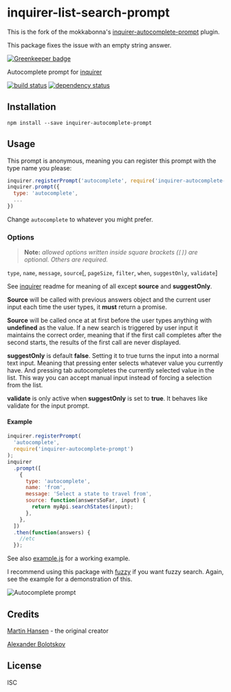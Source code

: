 # inquirer-list-search-prompt

This is the fork of the mokkabonna's [inquirer-autocomplete-prompt](https://github.com/mokkabonna/inquirer-autocomplete-prompt) plugin.

This package fixes the issue with an empty string answer.

[![Greenkeeper badge](https://badges.greenkeeper.io/mamoruuu/inquirer-autocomplete-prompt.svg)](https://greenkeeper.io/)

Autocomplete prompt for [inquirer](https://github.com/SBoudrias/Inquirer.js)

[![build status](https://secure.travis-ci.org/mamoruuu/inquirer-autocomplete-prompt.svg)](http://travis-ci.org/mamoruuu/inquirer-autocomplete-prompt)
[![dependency status](https://david-dm.org/mamoruuu/inquirer-autocomplete-prompt.svg)](https://david-dm.org/mamoruuu/inquirer-autocomplete-prompt)

## Installation

```
npm install --save inquirer-autocomplete-prompt
```

## Usage

This prompt is anonymous, meaning you can register this prompt with the type name you please:

```javascript
inquirer.registerPrompt('autocomplete', require('inquirer-autocomplete-prompt'));
inquirer.prompt({
  type: 'autocomplete',
  ...
})
```

Change `autocomplete` to whatever you might prefer.

### Options

> **Note:** _allowed options written inside square brackets (`[]`) are optional. Others are required._

`type`, `name`, `message`, `source`[, `pageSize`, `filter`, `when`, `suggestOnly`, `validate`]

See [inquirer](https://github.com/SBoudrias/Inquirer.js) readme for meaning of all except **source** and **suggestOnly**.

**Source** will be called with previous answers object and the current user input each time the user types, it **must** return a promise.

**Source** will be called once at at first before the user types anything with **undefined** as the value. If a new search is triggered by user input it maintains the correct order, meaning that if the first call completes after the second starts, the results of the first call are never displayed.

**suggestOnly** is default **false**. Setting it to true turns the input into a normal text input. Meaning that pressing enter selects whatever value you currently have. And pressing tab autocompletes the currently selected value in the list. This way you can accept manual input instead of forcing a selection from the list.

**validate** is only active when **suggestOnly** is set to **true**. It behaves like validate for the input prompt.

#### Example

```javascript
inquirer.registerPrompt(
  'autocomplete',
  require('inquirer-autocomplete-prompt')
);
inquirer
  .prompt([
    {
      type: 'autocomplete',
      name: 'from',
      message: 'Select a state to travel from',
      source: function(answersSoFar, input) {
        return myApi.searchStates(input);
      },
    },
  ])
  .then(function(answers) {
    //etc
  });
```

See also [example.js](https://github.com/mamoruuu/inquirer-autocomplete-prompt/blob/master/example.js) for a working example.

I recommend using this package with [fuzzy](https://www.npmjs.com/package/fuzzy) if you want fuzzy search. Again, see the example for a demonstration of this.

![Autocomplete prompt](./inquirer.gif)

## Credits

[Martin Hansen](https://github.com/mokkabonna/) - the original creator

[Alexander Bolotskov](https://github.com/mamoruuu/)

## License

ISC
